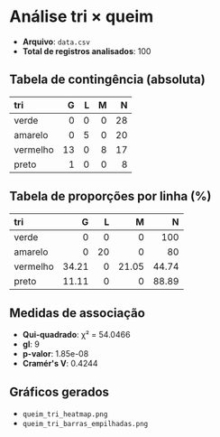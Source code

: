 # Análise tri × queim

- **Arquivo**: `data.csv`
- **Total de registros analisados**: 100

## Tabela de contingência (absoluta)
| tri      |   G |   L |   M |   N |
|:---------|----:|----:|----:|----:|
| verde    |   0 |   0 |   0 |  28 |
| amarelo  |   0 |   5 |   0 |  20 |
| vermelho |  13 |   0 |   8 |  17 |
| preto    |   1 |   0 |   0 |   8 |

## Tabela de proporções por linha (%)
| tri      |     G |   L |     M |      N |
|:---------|------:|----:|------:|-------:|
| verde    |  0    |   0 |  0    | 100    |
| amarelo  |  0    |  20 |  0    |  80    |
| vermelho | 34.21 |   0 | 21.05 |  44.74 |
| preto    | 11.11 |   0 |  0    |  88.89 |

## Medidas de associação
- **Qui-quadrado**: χ² = 54.0466
- **gl**: 9
- **p-valor**: 1.85e-08
- **Cramér's V**: 0.4244

## Gráficos gerados
- `queim_tri_heatmap.png`
- `queim_tri_barras_empilhadas.png`